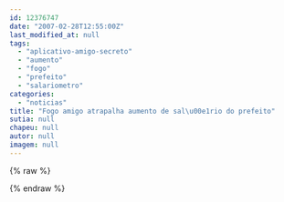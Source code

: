 ```yaml
---
id: 12376747
date: "2007-02-28T12:55:00Z"
last_modified_at: null
tags:
  - "aplicativo-amigo-secreto"
  - "aumento"
  - "fogo"
  - "prefeito"
  - "salariometro"
categories:
  - "noticias"
title: "Fogo amigo atrapalha aumento de sal\u00e1rio do prefeito"
sutia: null
chapeu: null
autor: null
imagem: null
---
```

{% raw %}
<p> </p>
{% endraw %}